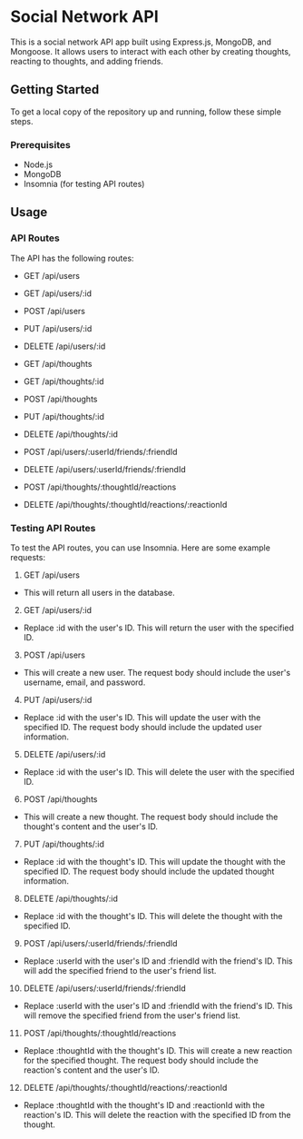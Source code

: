 # Social Network API

This is a social network API app built using Express.js, MongoDB, and Mongoose. It allows users to interact with each other by creating thoughts, reacting to thoughts, and adding friends.

## Getting Started

To get a local copy of the repository up and running, follow these simple steps.

### Prerequisites

- Node.js
- MongoDB
- Insomnia (for testing API routes)


## Usage

### API Routes

The API has the following routes:

- GET /api/users
- GET /api/users/:id
- POST /api/users
- PUT /api/users/:id
- DELETE /api/users/:id

- GET /api/thoughts
- GET /api/thoughts/:id
- POST /api/thoughts
- PUT /api/thoughts/:id
- DELETE /api/thoughts/:id

- POST /api/users/:userId/friends/:friendId
- DELETE /api/users/:userId/friends/:friendId

- POST /api/thoughts/:thoughtId/reactions
- DELETE /api/thoughts/:thoughtId/reactions/:reactionId

### Testing API Routes

To test the API routes, you can use Insomnia. Here are some example requests:

1. GET /api/users
- This will return all users in the database.

2. GET /api/users/:id
- Replace :id with the user's ID. This will return the user with the specified ID.

3. POST /api/users
- This will create a new user. The request body should include the user's username, email, and password.

4. PUT /api/users/:id
- Replace :id with the user's ID. This will update the user with the specified ID. The request body should include the updated user information.

5. DELETE /api/users/:id
- Replace :id with the user's ID. This will delete the user with the specified ID.

6. POST /api/thoughts
- This will create a new thought. The request body should include the thought's content and the user's ID.

7. PUT /api/thoughts/:id
- Replace :id with the thought's ID. This will update the thought with the specified ID. The request body should include the updated thought information.

8. DELETE /api/thoughts/:id
- Replace :id with the thought's ID. This will delete the thought with the specified ID.

9. POST /api/users/:userId/friends/:friendId
- Replace :userId with the user's ID and :friendId with the friend's ID. This will add the specified friend to the user's friend list.

10. DELETE /api/users/:userId/friends/:friendId
 - Replace :userId with the user's ID and :friendId with the friend's ID. This will remove the specified friend from the user's friend list.

11. POST /api/thoughts/:thoughtId/reactions
 - Replace :thoughtId with the thought's ID. This will create a new reaction for the specified thought. The request body should include the reaction's content and the user's ID.

12. DELETE /api/thoughts/:thoughtId/reactions/:reactionId
 - Replace :thoughtId with the thought's ID and :reactionId with the reaction's ID. This will delete the reaction with the specified ID from the thought.

